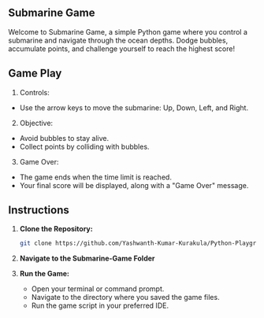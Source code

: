 ## Submarine Game

Welcome to Submarine Game, a simple Python game where you control a submarine and navigate through the ocean depths. Dodge bubbles, accumulate points, and challenge yourself to reach the highest score!

## Game Play

1. Controls:
* Use the arrow keys to move the submarine: Up, Down, Left, and Right.
2. Objective:
* Avoid bubbles to stay alive.
* Collect points by colliding with bubbles.
3. Game Over:
* The game ends when the time limit is reached.
* Your final score will be displayed, along with a "Game Over" message.

## Instructions

1. **Clone the Repository:**
   ```bash
   git clone https://github.com/Yashwanth-Kumar-Kurakula/Python-Playground 
   ```
2. **Navigate to the __Submarine-Game__ Folder**
   
3. **Run the Game:**
   - Open your terminal or command prompt.
   - Navigate to the directory where you saved the game files.
   - Run the game script in your preferred IDE.
